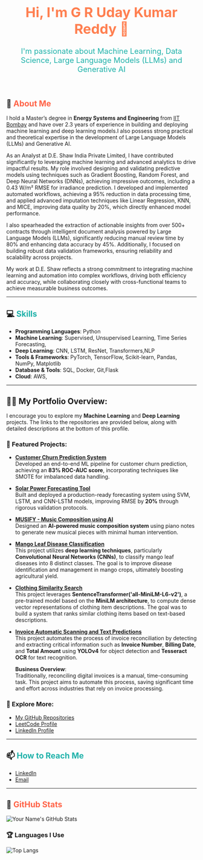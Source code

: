 <!-- Profile Header with background and style -->
<div align="center">
  <h1 style="font-size: 36px; color: #ff7f50;">Hi, I'm G R Uday Kumar Reddy 👋</h1>
  <p style="font-size: 20px; color: #20b2aa;">I'm passionate about Machine Learning, Data Science, Large Language Models (LLMs) and Generative AI </p>
</div>

<br/> 


## 🚀 <span style="color: #ff6347;">About Me</span>
I hold a Master’s degree in **Energy Systems and Engineering** from [IIT Bombay](https://www.iitb.ac.in/) and have over 2.3 years of experience in building and deploying machine learning and deep learning models.I also possess strong practical and theoretical expertise in the development of Large Language Models (LLMs) and Generative AI.

As an Analyst at D.E. Shaw India Private Limited, I have contributed significantly to leveraging machine learning and advanced analytics to drive impactful results. My role involved designing and validating predictive models using techniques such as Gradient Boosting, Random Forest, and Deep Neural Networks (DNNs), achieving impressive outcomes, including a 0.43 W/m² RMSE for irradiance prediction. I developed and implemented automated workflows, achieving a 95% reduction in data processing time, and applied advanced imputation techniques like Linear Regression, KNN, and MICE, improving data quality by 20%, which directly enhanced model performance.

I also spearheaded the extraction of actionable insights from over 500+ contracts through intelligent document analysis powered by Large Language Models (LLMs), significantly reducing manual review time by 80% and enhancing data accuracy by 45%. Additionally, I focused on building robust data validation frameworks, ensuring reliability and scalability across projects.

My work at D.E. Shaw reflects a strong commitment to integrating machine learning and automation into complex workflows, driving both efficiency and accuracy, while collaborating closely with cross-functional teams to achieve measurable business outcomes.

---

## 💻 <span style="color: #20b2aa;">Skills</span> 
- **Programming Languages**: Python
- **Machine Learning**: Supervised, Unsupervised Learning, Time Series Forecasting,
- **Deep Learning**: CNN, LSTM, ResNet, Transformers,NLP
- **Tools & Frameworks**: PyTorch, TensorFlow, Scikit-learn, Pandas, NumPy, Matplotlib
- **Database & Tools**: SQL, Docker, Git,Flask
- **Cloud**: AWS,
---

## 💼🎒 My Portfolio Overview:
I encourage you to explore my **Machine Learning** and **Deep Learning** projects. The links to the repositories are provided below, along with detailed descriptions at the bottom of this profile.

### 📂 Featured Projects:
- [**Customer Churn Prediction System**](https://github.com/udaybhaskar717/churn-prediction-app)  
  Developed an end-to-end ML pipeline for customer churn prediction, achieving an **83% ROC-AUC score**, incorporating techniques like SMOTE for imbalanced data handling.

- [**Solar Power Forecasting Tool**](https://github.com/udaybhaskar717/Gandikota_Solar_Power_Forecasting_Tool)  
  Built and deployed a production-ready forecasting system using SVM, LSTM, and CNN-LSTM models, improving RMSE by **20%** through rigorous validation protocols.
  
- [**MUSIFY - Music Composition using AI**](https://github.com/udaybhaskar717/Musify)  
  Designed an **AI-powered music composition system** using piano notes to generate new musical pieces with minimal human intervention.
- [**Mango Leaf Disease Classification**](https://github.com/udaybhaskar717/Mango_Leaves_Disease_Detection)  
  This project utilizes **deep learning techniques**, particularly **Convolutional Neural Networks (CNNs)**, to classify mango leaf diseases into 8 distinct classes. The goal is to improve disease identification and management in mango crops, ultimately boosting agricultural yield.
- [**Clothing Similarity Search**](https://github.com/udaybhaskar717/clothingsimillairty?tab=readme-ov-file#clothing-similarity-finder)    
  This project leverages **SentenceTransformer('all-MiniLM-L6-v2')**, a pre-trained model based on the **MiniLM architecture**, to compute dense vector representations of clothing item descriptions. The goal was to build a system that ranks similar clothing items based on text-based descriptions.
- [**Invoice Automatic Scanning and Text Predictions**](https://github.com/udaybhaskar717/GNR-638)  
  This project automates the process of invoice reconciliation by detecting and extracting critical information such as **Invoice Number**, **Billing Date**, and **Total Amount** using **YOLOv4** for object detection and **Tesseract OCR** for text recognition.

  **Business Overview**:  
  Traditionally, reconciling digital invoices is a manual, time-consuming task. This project aims to automate this process, saving significant time and effort across industries that rely on invoice processing.
  

### 📄 Explore More:
- [My GitHub Repositories](https://github.com/udaybhaskar717)
- [LeetCode Profile](https://leetcode.com/u/GRUDAYKUMARREDDY)
- [LinkedIn Profile](https://linkedin.com/in/uday-g-r)


---

## 📫 <span style="color: #20b2aa;">How to Reach Me</span>
- [LinkedIn](https://www.linkedin.com/in/your-profile](https://www.linkedin.com/in/uday-g-r/))
- [Email](mailto:udaybhaskar717@gmail.com)

---

## 🎯 <span style="color: #ff6347;">GitHub Stats</span>
![Your Name's GitHub Stats](https://github-readme-stats.vercel.app/api?username=udaybhaskar717&show_icons=true&hide_title=true&hide=prs&count_private=true&theme=radical)

<!-- Show off your languages -->
### 🏆 Languages I Use
![Top Langs](https://github-readme-stats.vercel.app/api/top-langs/?username=udaybhaskar717&langs_count=8&layout=compact&theme=radical)
